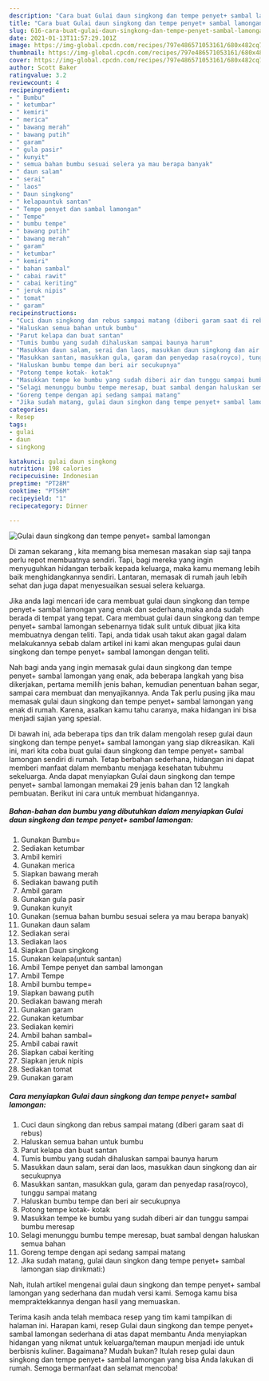 ```yaml
---
description: "Cara buat Gulai daun singkong dan tempe penyet+ sambal lamongan yang enak dan Mudah Dibuat"
title: "Cara buat Gulai daun singkong dan tempe penyet+ sambal lamongan yang enak dan Mudah Dibuat"
slug: 616-cara-buat-gulai-daun-singkong-dan-tempe-penyet-sambal-lamongan-yang-enak-dan-mudah-dibuat
date: 2021-01-13T11:57:29.101Z
image: https://img-global.cpcdn.com/recipes/797e486571053161/680x482cq70/gulai-daun-singkong-dan-tempe-penyet-sambal-lamongan-foto-resep-utama.jpg
thumbnail: https://img-global.cpcdn.com/recipes/797e486571053161/680x482cq70/gulai-daun-singkong-dan-tempe-penyet-sambal-lamongan-foto-resep-utama.jpg
cover: https://img-global.cpcdn.com/recipes/797e486571053161/680x482cq70/gulai-daun-singkong-dan-tempe-penyet-sambal-lamongan-foto-resep-utama.jpg
author: Scott Baker
ratingvalue: 3.2
reviewcount: 4
recipeingredient:
- " Bumbu"
- " ketumbar"
- " kemiri"
- " merica"
- " bawang merah"
- " bawang putih"
- " garam"
- " gula pasir"
- " kunyit"
- " semua bahan bumbu sesuai selera ya mau berapa banyak"
- " daun salam"
- " serai"
- " laos"
- " Daun singkong"
- " kelapauntuk santan"
- " Tempe penyet dan sambal lamongan"
- " Tempe"
- " bumbu tempe"
- " bawang putih"
- " bawang merah"
- " garam"
- " ketumbar"
- " kemiri"
- " bahan sambal"
- " cabai rawit"
- " cabai keriting"
- " jeruk nipis"
- " tomat"
- " garam"
recipeinstructions:
- "Cuci daun singkong dan rebus sampai matang (diberi garam saat di rebus)"
- "Haluskan semua bahan untuk bumbu"
- "Parut kelapa dan buat santan"
- "Tumis bumbu yang sudah dihaluskan sampai baunya harum"
- "Masukkan daun salam, serai dan laos, masukkan daun singkong dan air secukupnya"
- "Masukkan santan, masukkan gula, garam dan penyedap rasa(royco), tunggu sampai matang"
- "Haluskan bumbu tempe dan beri air secukupnya"
- "Potong tempe kotak- kotak"
- "Masukkan tempe ke bumbu yang sudah diberi air dan tunggu sampai bumbu meresap"
- "Selagi menunggu bumbu tempe meresap, buat sambal dengan haluskan semua bahan"
- "Goreng tempe dengan api sedang sampai matang"
- "Jika sudah matang, gulai daun singkon dang tempe penyet+ sambal lamongan siap dinikmati:)"
categories:
- Resep
tags:
- gulai
- daun
- singkong

katakunci: gulai daun singkong 
nutrition: 198 calories
recipecuisine: Indonesian
preptime: "PT28M"
cooktime: "PT56M"
recipeyield: "1"
recipecategory: Dinner

---
```



![Gulai daun singkong dan tempe penyet+ sambal lamongan](https://img-global.cpcdn.com/recipes/797e486571053161/680x482cq70/gulai-daun-singkong-dan-tempe-penyet-sambal-lamongan-foto-resep-utama.jpg)

Di zaman  sekarang , kita memang bisa memesan masakan siap saji tanpa perlu repot membuatnya sendiri. Tapi, bagi mereka yang ingin menyuguhkan hidangan terbaik kepada keluarga, maka kamu memang lebih baik menghidangkannya sendiri. Lantaran, memasak di rumah jauh lebih sehat dan juga dapat menyesuaikan sesuai selera keluarga.

Jika anda lagi mencari ide cara membuat gulai daun singkong dan tempe penyet+ sambal lamongan yang enak dan sederhana,maka anda sudah berada di tempat yang tepat. Cara membuat gulai daun singkong dan tempe penyet+ sambal lamongan  sebenarnya tidak sulit untuk dibuat jika kita membuatnya dengan teliti. Tapi, anda tidak usah takut akan gagal dalam melakukannya 
sebab dalam artikel ini kami akan mengupas gulai daun singkong dan tempe penyet+ sambal lamongan dengan teliti.  



Nah bagi anda yang ingin memasak gulai daun singkong dan tempe penyet+ sambal lamongan yang enak, ada beberapa langkah yang bisa dikerjakan, pertama memilih jenis bahan, kemudian penentuan bahan segar, sampai cara membuat dan menyajikannya. Anda Tak perlu pusing jika mau memasak gulai daun singkong dan tempe penyet+ sambal lamongan yang enak di rumah. Karena, asalkan kamu  tahu caranya, maka hidangan ini bisa menjadi sajian yang spesial.

Di bawah ini, ada beberapa tips dan trik dalam mengolah resep gulai daun singkong dan tempe penyet+ sambal lamongan yang siap dikreasikan. Kali ini, mari kita coba buat gulai daun singkong dan tempe penyet+ sambal lamongan sendiri di rumah. Tetap berbahan sederhana, hidangan ini dapat memberi manfaat dalam membantu menjaga kesehatan tubuhmu sekeluarga. Anda dapat menyiapkan Gulai daun singkong dan tempe penyet+ sambal lamongan memakai 29 jenis bahan dan 12 langkah pembuatan. Berikut ini cara untuk membuat hidangannya.

<!--inarticleads1-->

##### Bahan-bahan dan bumbu yang dibutuhkan dalam menyiapkan Gulai daun singkong dan tempe penyet+ sambal lamongan:

1. Gunakan  Bumbu=
1. Sediakan  ketumbar
1. Ambil  kemiri
1. Gunakan  merica
1. Siapkan  bawang merah
1. Sediakan  bawang putih
1. Ambil  garam
1. Gunakan  gula pasir
1. Gunakan  kunyit
1. Gunakan  (semua bahan bumbu sesuai selera ya mau berapa banyak)
1. Gunakan  daun salam
1. Sediakan  serai
1. Sediakan  laos
1. Siapkan  Daun singkong
1. Gunakan  kelapa(untuk santan)
1. Ambil  Tempe penyet dan sambal lamongan
1. Ambil  Tempe
1. Ambil  bumbu tempe=
1. Siapkan  bawang putih
1. Sediakan  bawang merah
1. Gunakan  garam
1. Gunakan  ketumbar
1. Sediakan  kemiri
1. Ambil  bahan sambal=
1. Ambil  cabai rawit
1. Siapkan  cabai keriting
1. Siapkan  jeruk nipis
1. Sediakan  tomat
1. Gunakan  garam




<!--inarticleads2-->

##### Cara menyiapkan Gulai daun singkong dan tempe penyet+ sambal lamongan:

1. Cuci daun singkong dan rebus sampai matang (diberi garam saat di rebus)
1. Haluskan semua bahan untuk bumbu
1. Parut kelapa dan buat santan
1. Tumis bumbu yang sudah dihaluskan sampai baunya harum
1. Masukkan daun salam, serai dan laos, masukkan daun singkong dan air secukupnya
1. Masukkan santan, masukkan gula, garam dan penyedap rasa(royco), tunggu sampai matang
1. Haluskan bumbu tempe dan beri air secukupnya
1. Potong tempe kotak- kotak
1. Masukkan tempe ke bumbu yang sudah diberi air dan tunggu sampai bumbu meresap
1. Selagi menunggu bumbu tempe meresap, buat sambal dengan haluskan semua bahan
1. Goreng tempe dengan api sedang sampai matang
1. Jika sudah matang, gulai daun singkon dang tempe penyet+ sambal lamongan siap dinikmati:)




Nah, itulah artikel mengenai  gulai daun singkong dan tempe penyet+ sambal lamongan  yang sederhana dan mudah versi kami. Semoga kamu bisa mempraktekkannya dengan hasil yang memuaskan. 

Terima kasih anda telah membaca resep yang tim kami tampilkan di halaman ini. Harapan kami, resep  Gulai daun singkong dan tempe penyet+ sambal lamongan sederhana di atas dapat membantu Anda menyiapkan hidangan yang nikmat untuk keluarga/teman maupun menjadi ide untuk berbisnis kuliner. Bagaimana? Mudah bukan? Itulah resep gulai daun singkong dan tempe penyet+ sambal lamongan yang bisa Anda lakukan di rumah. Semoga bermanfaat dan selamat mencoba!

